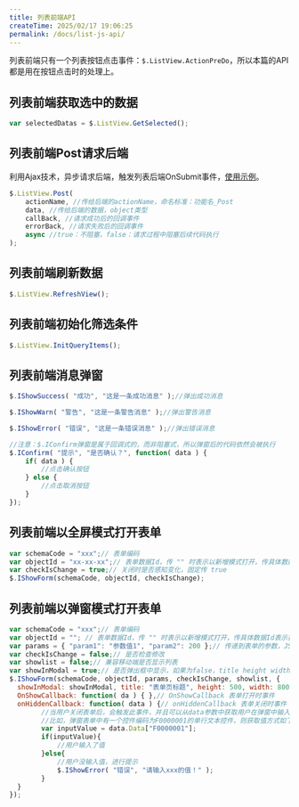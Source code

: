 ```yaml
---
title: 列表前端API
createTime: 2025/02/17 19:06:25
permalink: /docs/list-js-api/
---
```


列表前端只有一个列表按钮点击事件：```$.ListView.ActionPreDo```，所以本篇的API都是用在按钮点击时的处理上。


## 列表前端获取选中的数据
``` js
var selectedDatas = $.ListView.GetSelected();
```


## 列表前端Post请求后端

利用Ajax技术，异步请求后端，触发列表后端OnSubmit事件，[使用示例](/doc/pure-example?id=列表post)。

``` js
$.ListView.Post(
    actionName, //传给后端的actionName，命名标准：功能名_Post
    data, //传给后端的数据，object类型
    callBack, //请求成功后的回调事件
    errorBack, //请求失败后的回调事件
    async //true：不阻塞，false：请求过程中阻塞后续代码执行
);
```


## 列表前端刷新数据

``` js
$.ListView.RefreshView();
```


## 列表前端初始化筛选条件

``` js
$.ListView.InitQueryItems();
```


## 列表前端消息弹窗
``` js
$.IShowSuccess( "成功", "这是一条成功消息" );//弹出成功消息

$.IShowWarn( "警告", "这是一条警告消息" );//弹出警告消息

$.IShowError( "错误", "这是一条错误消息" );//弹出错误消息

//注意：$.IConfirm弹窗是属于回调式的，而非阻塞式，所以弹窗后的代码依然会被执行
$.IConfirm( "提示", "是否确认？", function( data ) {
    if( data ) {
        //点击确认按钮
    } else {
        //点击取消按钮
    }
});
```


## 列表前端以全屏模式打开表单
``` js
var schemaCode = "xxx";// 表单编码
var objectId = "xx-xx-xx";// 表单数据Id，传 "" 时表示以新增模式打开，传具体数据Id表示打开该条数据表单详情页
var checkIsChange = true;// 关闭时是否感知变化，固定传 true
$.IShowForm(schemaCode, objectId, checkIsChange);
```


## 列表前端以弹窗模式打开表单
``` js
var schemaCode = "xxx";// 表单编码
var objectId = ""; // 表单数据Id，传 "" 时表示以新增模式打开，传具体数据Id表示打开该条数据表单详情页
var params = { "param1": "参数值1", "param2": 200 };// 传递到表单的参数，JSON对象格式
var checkIsChange = false;// 是否检查修改
var showlist = false;// 兼容移动端是否显示列表
var showInModal = true;// 是否弹出框中显示，如果为false，title height width OnShowCallback OnHiddenCallback 等属性不起作用
$.IShowForm(schemaCode, objectId, params, checkIsChange, showlist, {
  showInModal: showInModal, title: "表单页标题", height: 500, width: 800,
  OnShowCallback: function( da ) { },// OnShowCallback 表单打开时事件
  onHiddenCallback: function( data ) {// onHiddenCallback 表单关闭时事件
        //当用户关闭表单后，会触发此事件，并且可以从data参数中获取用户在弹窗中输入的值
        //比如，弹窗表单中有一个控件编码为F0000001的单行文本控件，则获取值方式如下：
        var inputValue = data.Data["F0000001"];
        if(inputValue){
            //用户输入了值
        }else{
            //用户没输入值，进行提示
            $.IShowError( "错误", "请输入xxx的值！" );
        }
  }
});
```